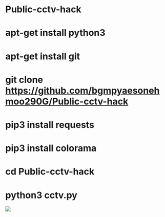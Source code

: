 # Public-cctv-hack
# apt-get install python3

# apt-get install git

# git clone https://github.com/bgmpyaesonehmoo290G/Public-cctv-hack

# pip3 install requests

# pip3 install colorama

# cd Public-cctv-hack

# python3 cctv.py


 <img src="https://github.com/bgmpyaesonehmoo290G"> 

